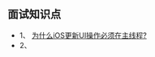 

## 面试知识点

* 1、 [为什么iOS更新UI操作必须在主线程?](https://778477.github.io/2017/06/19/2017-06-19-为什么iOS更新UI操作必须在主线程/)
* 2、
